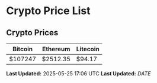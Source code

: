 # Crypto Price List

## Crypto Prices
| Bitcoin | Ethereum | Litecoin |
| ------- | -------- | -------- |
| $107247 | $2512.35 | $94.17 |
**Last Updated:** 2025-05-25 17:06 UTC
**Last Updated:** $DATE$
